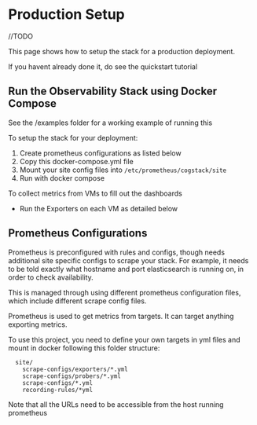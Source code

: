 # Production Setup
//TODO

This page shows how to setup the stack for a production deployment.

If you havent already done it, do see the quickstart tutorial


## Run the Observability Stack using Docker Compose

See the /examples folder for a working example of running this

To setup the stack for your deployment:
1. Create prometheus configurations as listed below
1. Copy this docker-compose.yml file
1. Mount your site config files into `/etc/prometheus/cogstack/site` 
1. Run with docker compose

To collect metrics from VMs to fill out the dashboards
- Run the Exporters on each VM as detailed below


## Prometheus Configurations

Prometheus is preconfigured with rules and configs, though needs additional site specific configs to scrape your stack. For example, it needs to be told exactly what hostname and port elasticsearch is running on, in order to check availability. 

This is managed through using different prometheus configuration files, which include different scrape config files.

Prometheus is used to get metrics from targets. It can target anything exporting metrics.

To use this project, you need to define your own targets in yml files and mount in docker following this folder structure:

```
  site/
    scrape-configs/exporters/*.yml
    scrape-configs/probers/*.yml
    scrape-configs/*.yml
    recording-rules/*yml
```

Note that all the URLs need to be accessible from the host running prometheus


